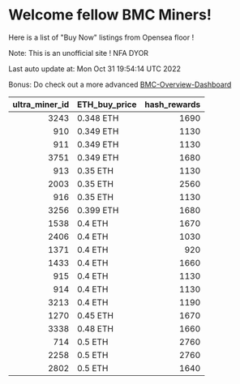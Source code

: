 # Welcome fellow BMC Miners!
Here is a list of "Buy Now" listings from Opensea floor !

Note: This is an unofficial site ! NFA DYOR

Last auto update at: Mon Oct 31 19:54:14 UTC 2022

Bonus: Do check out a more advanced [BMC-Overview-Dashboard](https://dune.com/defifunk/BMC-Overview-Dashboard)


|   ultra_miner_id | ETH_buy_price   |   hash_rewards |
|-----------------:|:----------------|---------------:|
|             3243 | 0.348 ETH       |           1690 |
|              910 | 0.349 ETH       |           1130 |
|              911 | 0.349 ETH       |           1130 |
|             3751 | 0.349 ETH       |           1680 |
|              913 | 0.35 ETH        |           1130 |
|             2003 | 0.35 ETH        |           2560 |
|              916 | 0.35 ETH        |           1130 |
|             3256 | 0.399 ETH       |           1680 |
|             1538 | 0.4 ETH         |           1670 |
|             2406 | 0.4 ETH         |           1030 |
|             1371 | 0.4 ETH         |            920 |
|             1433 | 0.4 ETH         |           1660 |
|              915 | 0.4 ETH         |           1130 |
|              914 | 0.4 ETH         |           1130 |
|             3213 | 0.4 ETH         |           1190 |
|             1270 | 0.45 ETH        |           1670 |
|             3338 | 0.48 ETH        |           1660 |
|              714 | 0.5 ETH         |           2760 |
|             2258 | 0.5 ETH         |           2760 |
|             2802 | 0.5 ETH         |           1640 |